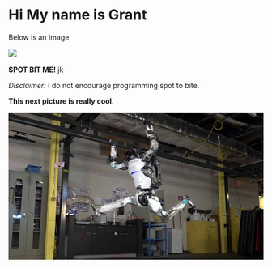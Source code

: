 <!DOCTYPE html>
<html lang="en">
<head>
    <meta charset="UTF-8">
<title>Grant Richardet</title>
</head>
<body>
<h1>Hi My name is Grant</h1>
<p>Below is an Image</p>
<img src="https://th.bing.com/th/id/R.32ac5f5e2021ae040099632556b29b04?rik=GYoL48ANgoeUmw&pid=ImgRaw&r=0">
<p>
 
<b>SPOT BIT ME!</b> jk</p>
<p><i>Disclaimer:</i> I do not encourage programming spot to bite.</p>



<P><b>This next picture is really cool.</b></P>

<img src="Atlas.jpg">



</body>
</html>
